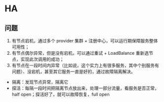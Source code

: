 # HA

## 问题
1. 有节点宕机，通过多个 provider 集群 + 注册中心，可以运行期保障服务整体可用性；
2. 有节点偶尔异常，但是没有宕机，可以通过重试 + LoadBalance 重新选节点，实现此次调用的成功；
3. 有节点在一段时间内异常（比如说，这个实力上有很多服务，其中个别服务有问题）、没宕机，甚至其它服务一直是好的，通过故障隔离解决。
- 隔离：发现节点异常，隔离它
- 探活：每隔一段时间把隔离节点放出来，处理一部分流量，看服务是否正常，half open；探活好了，就可以故障恢复，full open